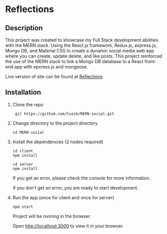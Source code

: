 # Reflections

## Description

This project was created to showcase my Full Stack development abilities with the MERN stack.  Using the React.js framework, Redux.js, express.js, Mongo DB, and Material CSS to create a dynamic social media web app where you can create, update delete, and like posts.  This project reinforced the use of the MERN stack to link a Mongo DB database to a React front-end app with epxress.js and mongoose.  

Live version of site can be found at [Reflections](https://mern-soical.netlify.app/)

## Installation

1. Clone the repo

   ```shell
    git https://github.com/Cussk/MERN-social.git
   ```

2. Change directory to the project directory

    ```shell
    cd MERN-social
    ```

3. Install the dependencies (2 nodes required)
   
    ```shell
    cd client
    npm install
    ```
    
    ```shell
    cd server
    npm install
    ```

    If you get an error, please check the console for more information.

    If you don't get an error, you are ready to start development.

4. Run the app (once for client and once for server)
   
    ```shell
    npm start
    ```

    Project will be running in the browser.

    Open [http://localhost:3000](http://localhost:3000) to view it in your browser.
